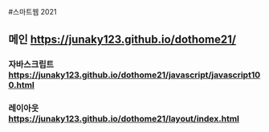 
#스마트웹 2021

## 메인 https://junaky123.github.io/dothome21/

### 자바스크립트 https://junaky123.github.io/dothome21/javascript/javascript100.html
### 레이아웃 https://junaky123.github.io/dothome21/layout/index.html
